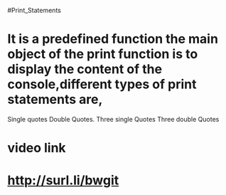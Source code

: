 #Print_Statements
# It is a predefined function the main object of the print function is to display the content of the console,different types of print statements are,
Single quotes
Double Quotes.
Three single Quotes
Three double Quotes   
     
  
# video link  
# http://surl.li/bwgit 

 

